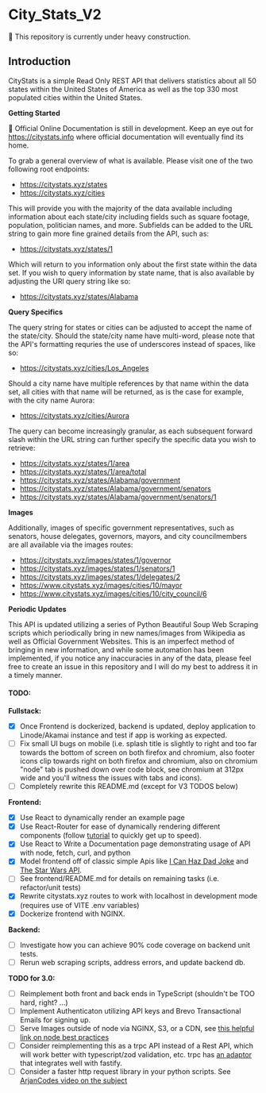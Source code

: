 # City_Stats_V2

:construction: This repository is currently under heavy construction.

## Introduction

CityStats is a simple Read Only REST API that delivers statistics about all 50 states
within the United States of America as well as the top 330 most populated cities
within the United States.

**Getting Started**

:construction: Official Online Documentation is still in development. Keep an
eye out for https://citystats.info where official documentation will eventually
find its home.

To grab a general overview of what is available. Please visit one of the two
following root endpoints:

-   https://citystats.xyz/states
-   https://citystats.xyz/cities

This will provide you with the majority of the data available including
information about each state/city including fields such as square footage,
population, politician names, and more. Subfields can be added to the URL string
to gain more fine grained details from the API, such as:

-   https://citystats.xyz/states/1

Which will return to you information only about the first state within the
data set. If you wish to query information by state name, that is also available
by adjusting the URl query string like so:

-   https://citystats.xyz/states/Alabama

**Query Specifics**

The query string for states or cities can be adjusted to accept the name of the
state/city. Should the state/city name have multi-word, please note that the
API's formatting requries the use of underscores instead of spaces, like so:

-   https://citystats.xyz/cities/Los_Angeles

Should a city name have multiple references by that name within the data set,
all cities with that name will be returned, as is the case for example,
with the city name Aurora:

-   https://citystats.xyz/cities/Aurora

The query can become increasingly granular, as each subsequent forward slash
within the URL string can further specify the specific data you wish to
retrieve:

-   https://citystats.xyz/states/1/area
-   https://citystats.xyz/states/1/area/total
-   https://citystats.xyz/states/Alabama/government
-   https://citystats.xyz/states/Alabama/government/senators
-   https://citystats.xyz/states/Alabama/government/senators/1

**Images**

Additionally, images of specific government representatives, such as senators,
house delegates, governors, mayors, and city councilmembers are all
available via the images routes:

-   https://citystats.xyz/images/states/1/governor
-   https://citystats.xyz/images/states/1/senators/1
-   https://citystats.xyz/images/states/1/delegates/2
-   https://www.citystats.xyz/images/cities/10/mayor
-   https://www.citystats.xyz/images/cities/10/city_council/6

**Periodic Updates**

This API is updated utilizing a series of Python Beautiful Soup Web Scraping
scripts which periodically bring in new names/images from Wikipedia as well as
Official Government Websites. This is an imperfect method of bringing in new
information, and while some automation has been implemented, if you notice any
inaccuracies in any of the data, please feel free to create an issue in this
repository and I will do my best to address it in a timely manner.

#### TODO:

**Fullstack:**

-   [x] Once Frontend is dockerized, backend is updated, deploy application to
        Linode/Akamai instance and test if app is working as expected.
-   [ ] Fix small UI bugs on mobile (i.e. splash title is slightly to right and
        too far towards the bottom of screen on both firefox and chromium, also
        footer icons clip towards right on both firefox and chromium, also on
        chromium "node" tab is pushed down over code block, see chromium at
        312px wide and you'll witness the issues with tabs and icons).
-   [ ] Completely rewrite this README.md (except for V3 TODOS below)

**Frontend:**

-   [x] Use React to dynamically render an example page
-   [x] Use React-Router for ease of dynamically rendering different components
        (follow [tutorial](https://reactrouter.com/en/main/start/tutorial) to quickly get up to speed).
-   [x] Use React to Write a Documentation page demonstrating usage of API with node, fetch, curl, and python
-   [x] Model frontend off of classic simple Apis like [I Can Haz Dad Joke](https://icanhazdadjoke.com/) and [The Star Wars API](https://swapi.dev/).
-   [ ] See frontend/README.md for details on remaining tasks (i.e.
        refactor/unit tests)
-   [x] Rewrite citystats.xyz routes to work with localhost in development mode
        (requires use of VITE .env variables)
-   [x] Dockerize frontend with NGINX.

**Backend:**

-   [ ] Investigate how you can achieve 90% code coverage on backend unit tests.
-   [ ] Rerun web scraping scripts, address errors, and update backend db.

**TODO for 3.0:**

-   [ ] Reimplement both front and back ends in TypeScript (shouldn't be TOO hard,
        right? ...)
-   [ ] Implement Authenticaton utilizing API keys and Brevo Transactional Emails
        for signing up.
-   [ ] Serve Images outside of node via NGINX, S3, or a CDN, see [this helpful link on node best
        practices](https://github.com/goldbergyoni/nodebestpractices#1-project-architecture-practices)
-   [ ] Consider reimplementing this as a trpc API instead of a Rest API, which
        will work better with typescript/zod validation, etc. trpc has [an
        adaptor](https://trpc.io/docs/server/adapters/fastify) that integrates well with fastify.
-   [ ] Consider a faster http request library in your python scripts. See
        [ArjanCodes video on the subject](https://www.youtube.com/watch?v=OPyoXx0yA0I&pp=ygUKYXJqYW5jb2Rlcw%3D%3D)
